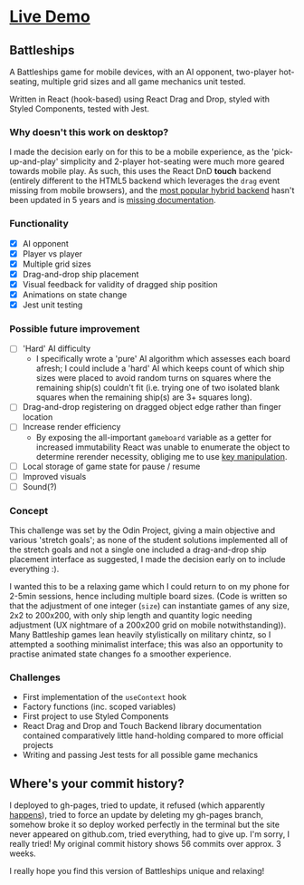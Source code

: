 # [Live Demo](https://daoudmerchant.github.io/battleships)

## Battleships

A Battleships game for mobile devices, with an AI opponent, two-player hot-seating, multiple grid sizes and all game mechanics unit tested.

Written in React (hook-based) using React Drag and Drop, styled with Styled Components, tested with Jest.

### Why doesn't this work on desktop?

I made the decision early on for this to be a mobile experience, as the 'pick-up-and-play' simplicity and 2-player hot-seating were much more geared towards mobile play. As such, this uses the React DnD **touch** backend (entirely different to the HTML5 backend which leverages the `drag` event missing from mobile browsers), and the [most popular hybrid backend](https://www.npmjs.com/package/react-dnd-html5-touch-backend) hasn't been updated in 5 years and is [missing documentation](https://react-dnd.github.io/react-dnd/docs-html5-backend.html).

### Functionality

- [x] AI opponent
- [x] Player vs player
- [x] Multiple grid sizes
- [x] Drag-and-drop ship placement
- [x] Visual feedback for validity of dragged ship position
- [x] Animations on state change
- [x] Jest unit testing

### Possible future improvement

- [ ] 'Hard' AI difficulty
  - I specifically wrote a 'pure' AI algorithm which assesses each board afresh; I could include a 'hard' AI which keeps count of which ship sizes were placed to avoid random turns on squares where the remaining ship(s) couldn't fit (i.e. trying one of two isolated blank squares when the remaining ship(s) are 3+ squares long).
- [ ] Drag-and-drop registering on dragged object edge rather than finger location
- [ ] Increase render efficiency
  - By exposing the all-important `gameboard` variable as a getter for increased immutability React was unable to enumerate the object to determine rerender necessity, obliging me to use [key manipulation](https://stackoverflow.com/questions/38892672/react-why-child-component-doesnt-update-when-prop-changes).
- [ ] Local storage of game state for pause / resume
- [ ] Improved visuals
- [ ] Sound(?)

### Concept

This challenge was set by the Odin Project, giving a main objective and various 'stretch goals'; as none of the student solutions implemented all of the stretch goals and not a single one included a drag-and-drop ship placement interface as suggested, I made the decision early on to include everything :).

I wanted this to be a relaxing game which I could return to on my phone for 2-5min sessions, hence including multiple board sizes. (Code is written so that the adjustment of one integer (`size`) can instantiate games of any size, 2x2 to 200x200, with only ship length and quantity logic needing adjustment (UX nightmare of a 200x200 grid on mobile notwithstanding)). Many Battleship games lean heavily stylistically on military chintz, so I attempted a soothing minimalist interface; this was also an opportunity to practise animated state changes fo a smoother experience.

### Challenges

- First implementation of the `useContext` hook
- Factory functions (inc. scoped variables)
- First project to use Styled Components
- React Drag and Drop and Touch Backend library documentation contained comparatively little hand-holding compared to more official projects
- Writing and passing Jest tests for all possible game mechanics

## Where's your commit history?

I deployed to gh-pages, tried to update, it refused (which apparently [happens](https://www.google.com/search?q=deploy+gh+pages+not+updating+stackoverflow+site:stackoverflow.com&sxsrf=AOaemvKgVgVx3NuUsC6nm0wghSt3oEWbRA:1631002949107&sa=X&ved=2ahUKEwivsaK7t-zyAhXbRPEDHacoCqwQrQIoBHoECAYQBQ&biw=1920&bih=976)), tried to force an update by deleting my gh-pages branch, somehow broke it so deploy worked perfectly in the terminal but the site never appeared on github.com, tried everything, had to give up. I'm sorry, I really tried! My original commit history shows 56 commits over approx. 3 weeks.

I really hope you find this version of Battleships unique and relaxing!
